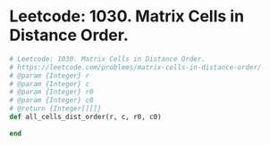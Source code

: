 # Leetcode: 1030. Matrix Cells in Distance Order.


```Ruby
# Leetcode: 1030. Matrix Cells in Distance Order.
# https://leetcode.com/problems/matrix-cells-in-distance-order/
# @param {Integer} r
# @param {Integer} c
# @param {Integer} r0
# @param {Integer} c0
# @return {Integer[][]}
def all_cells_dist_order(r, c, r0, c0)
    
end
```